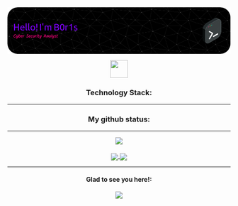 <!--
**0xB0r1s/0xB0r1s** is a ✨ _special_ ✨ repository because its `README.md` (this file) appears on your GitHub profile.

Here are some ideas to get you started:

- 🔭 I’m currently working on ... something
- 🌱 I’m currently learning ...
- 👯 I’m looking to collaborate on ...
- 🤔 I’m looking for help with ...
- 💬 Ask me about ...
- 📫 How to reach me: ...
- 😄 Pronouns: ...
- ⚡ Fun fact: ...
-->

<div align="center">
<a href="https://0xb0r1s.github.io" target="blank"><img align="center" src="./header-image.png" alt=""/></a>
</div>

<p></p>

<p align="center">
<a href="https://www.linkedin.com/in/gustavomf25/" target="blank"><img align="center" src="https://img.icons8.com/nolan/512/linkedin.png" alt="" height="40" width="40" /></a>
</p>

<h3 align="center">Technology Stack:</h3>

---

<h3 align="center">My github status:</h3>

---

<div align="center">
<img class="img" src="http://github-readme-streak-stats.herokuapp.com?user=0xb0r1s&theme=radical&hide_border=false&locale=pt_BR&date_format=j%20M%5B%20Y%5D&mode=weekly&type=png"/>
<p>
<a href="https://github.com/anuraghazra/github-readme-stats">
  <img align="center" src="https://github-readme-stats.vercel.app/api?username=0xb0r1s&show_icons=true&theme=radical" />
</a>
<a href="https://github.com/anuraghazra/convoychat">
  <img align="center" src="https://github-readme-stats.vercel.app/api/top-langs/?username=0xb0r1s&theme=radical&layout=compact" />
</a>
</div>

<p></p>

---

<div align="center">
  <h4>Glad to see you here!:</h4> <img class="img" src="https://komarev.com/ghpvc/?username=0xb0r1s&color=blueviolet" />
</div>





